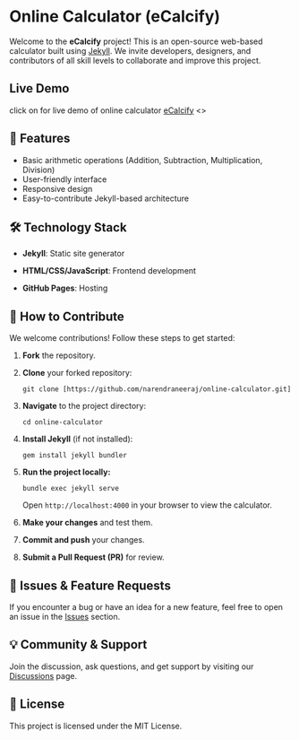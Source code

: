 <h1 data-pm-slice="1 1 []">Online Calculator (eCalcify)</h1>
<p>Welcome to the <strong>eCalcify</strong>&nbsp;project! This is an open-source web-based calculator built using <a href="https://jekyllrb.com/">Jekyll</a>. We invite developers, designers, and contributors of all skill levels to collaborate and improve this project.</p>
<h2>Live Demo</h2>
click on for live demo of online calculator <a href="https://ecalcify.com/">eCalcify</a> <>
<h2>🚀 Features</h2>
<ul data-spread="false">
<li>Basic arithmetic operations (Addition, Subtraction, Multiplication, Division)</li>
<li>User-friendly interface</li>
<li>Responsive design</li>
<li>Easy-to-contribute Jekyll-based architecture</li>
</ul>
<h2>🛠️ Technology Stack</h2>
<ul data-spread="false">
<li>
<p><strong>Jekyll</strong>: Static site generator</p>
</li>
<li>
<p><strong>HTML/CSS/JavaScript</strong>: Frontend development</p>
</li>
<li>
<p><strong>GitHub Pages</strong>: Hosting</p>
</li>
</ul>
<h2>🎯 How to Contribute</h2>
<p>We welcome contributions! Follow these steps to get started:</p>
<ol start="1" data-spread="false">
<li>
<p><strong>Fork</strong> the repository.</p>
</li>
<li>
<p><strong>Clone</strong> your forked repository:</p>
<pre><code>git clone [https://github.com/narendraneeraj/online-calculator.git]</code></pre>
</li>
<li>
<p><strong>Navigate</strong> to the project directory:</p>
<pre><code>cd online-calculator</code></pre>
</li>
<li>
<p><strong>Install Jekyll</strong> (if not installed):</p>
<pre><code>gem install jekyll bundler</code></pre>
</li>
<li>
<p><strong>Run the project locally:</strong></p>
<pre><code>bundle exec jekyll serve</code></pre>
<p>Open <code>http://localhost:4000</code> in your browser to view the calculator.</p>
</li>
<li>
<p><strong>Make your changes</strong> and test them.</p>
</li>
<li>
<p><strong>Commit and push</strong> your changes.</p>
</li>
<li>
<p><strong>Submit a Pull Request (PR)</strong> for review.</p>
</li>
</ol>
<h2>📌 Issues &amp; Feature Requests</h2>
<p>If you encounter a bug or have an idea for a new feature, feel free to open an issue in the <a href="https://github.com/YOUR-REPO/issues">Issues</a> section.</p>
<h2>💡 Community &amp; Support</h2>
<p>Join the discussion, ask questions, and get support by visiting our <a href="https://github.com/YOUR-REPO/discussions">Discussions</a> page.</p>
<h2>📜 License</h2>
<p>This project is licensed under the <a>MIT License</a>.</p>
